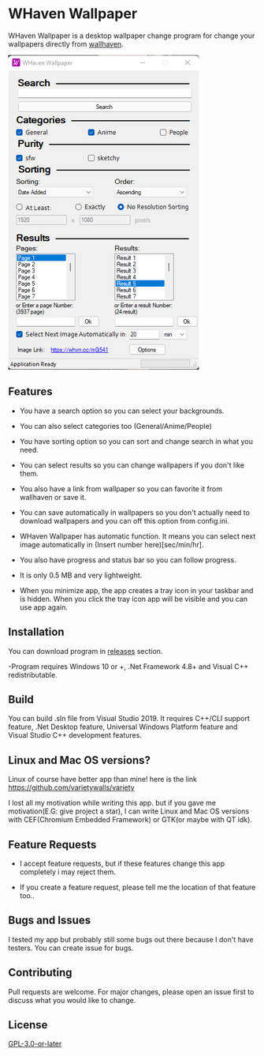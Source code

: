 # WHaven Wallpaper

WHaven Wallpaper is a desktop wallpaper change program for change your wallpapers directly from [wallhaven](https://wallhaven.cc/).

![](https://raw.githubusercontent.com/EndChapter/WhavenWallpaper/master/AppScreenShot.png)

## Features

- You have a search option so you can select your backgrounds.

- You can also select categories too (General/Anime/People)

- You have sorting option so you can sort and change search in what you need.

- You can select results so you can change wallpapers if you don't like them.

- You also have a link from wallpaper so you can favorite it from wallhaven or save it.

- You can save automatically in wallpapers so you don't actually need to download wallpapers and you can off this option from config.ini.

- WHaven Wallpaper has automatic function. It means you can select next image automatically in (Insert number here)[sec/min/hr].

- You also have progress and status bar so you can follow progress.

- It is only 0.5 MB and very lightweight.

- When you minimize app, the app creates a tray icon in your taskbar and is hidden. When you click the tray icon app will be visible and you can use app again.

## Installation

You can download program in [releases](https://github.com/EndChapter/WhavenWallpaper/releases) section.

-Program requires Windows 10 or +, .Net Framework 4.8+ and Visual C++ redistributable.

## Build

You can build .sln file from Visual Studio 2019. It requires C++/CLI support feature, .Net Desktop feature, Universal Windows Platform feature and Visual Studio C++ development features.

## Linux and Mac OS versions?

Linux of course have better app than mine! here is the link https://github.com/varietywalls/variety

I lost all my motivation while writing this app. but if you gave me motivation(E.G: give project a star), I can write Linux and Mac OS versions with CEF(Chromium Embedded Framework) or GTK(or maybe with QT idk).

## Feature Requests

- I accept feature requests, but if these features change this app completely i may reject them.

- If you create a feature request, please tell me the location of that feature too..

## Bugs and Issues

I tested my app but probably still some bugs out there because I don't have testers. You can create issue for bugs.

## Contributing

Pull requests are welcome. For major changes, please open an issue first to discuss what you would like to change.

## License
[GPL-3.0-or-later](https://www.gnu.org/licenses/gpl-3.0-standalone.html)
